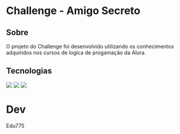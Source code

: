 <h1>Challenge - Amigo Secreto</h1>

<h2> Sobre </h2>
<p>O projeto do Challenge foi desenvolvido utilizando os conhecimentos adquiridos nos cursos de logica de progamação da Alura.</p>

##  Tecnologias
<div>
  <img src="https://img.shields.io/badge/HTML-239120?style=for-the-badge&logo=html5&logocolor=white">
  <img src="https://img.shields.io/badge/JvaScript-F7DF1E?style=for-the-badge&logo=javascript&logocolor=black">
  <img src="https://img.shields.io/badge/CSS-239120?style=for-the-badge&logo=css3t&logocolor=white">
</div>

# Dev
Edu775
